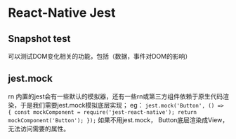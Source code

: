 # React-Native Jest

## Snapshot test
可以测试DOM变化相关的功能，包括（数据，事件对DOM的影响）

## jest.mock
rn 内置的jest会有一些默认的模拟器，还有一些rn或第三方组件依赖于原生代码渲染，于是我们需要jest.mock模拟底层实现；
eg：
`jest.mock('Button', () => {
	const mockComponent = require('jest-react-native');
	return mockComponent('Button');
});`
如果不用jest.mock， Button底层渲染成View，无法访问需要的属性。

